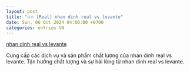 ```yaml
---
layout: post
title: "🔥🔥 [Real] nhan dinh real vs levante"
date: Sun, 06 Oct 2024 04:00:00 +0700
categories: entries VN
---
```

[nhan dinh real vs levante](https://vasep.com.vn/Vn/nhan-dinh-real-vs-levante)

Cung cấp các dịch vụ và sản phẩm chất lượng của nhan dinh real vs levante. Tận hưởng chất lượng và sự hài lòng từ nhan dinh real vs levante.️

